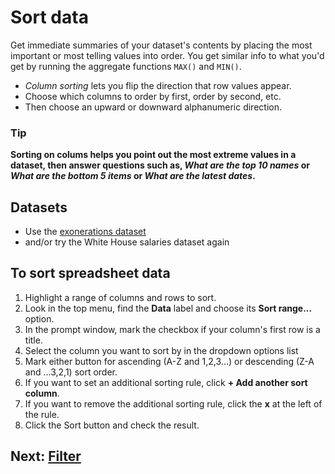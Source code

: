 # Sort data
Get immediate summaries of your dataset's contents by placing the most important or most telling values into order. You get similar info to what you'd get by running the aggregate functions `MAX()` and `MIN()`.
- _Column sorting_ lets you flip the direction that row values appear.
- Choose which columns to order by first, order by second, etc.
- Then choose an upward or downward alphanumeric direction.

### Tip
__Sorting on colums helps you point out the most extreme values in a dataset, then answer questions such as, _What are the top 10 names_ or _What are the bottom 5 items_ or _What are the latest dates_.__

## Datasets
- Use the [exonerations dataset](https://github.com/onyxfish/agate/raw/master/examples/realdata/exonerations-20150828.csv)
- and/or try the White House salaries dataset again

## To sort spreadsheet data
1. Highlight a range of columns and rows to sort.
2. Look in the top menu, find the __Data__ label and choose its __Sort range...__ option.
3. In the prompt window, mark the checkbox if your column's first row is a title.
4. Select the column you want to sort by in the dropdown options list
5. Mark either button for ascending (A-Z and 1,2,3...) or descending (Z-A and ...3,2,1) sort order.
6. If you want to set an additional sorting rule, click __+ Add another sort column__.
7. If you want to remove the additional sorting rule, click the __x__ at the left of the rule.
8. Click the Sort button and check the result.

## Next: [Filter](04-filter.md)
